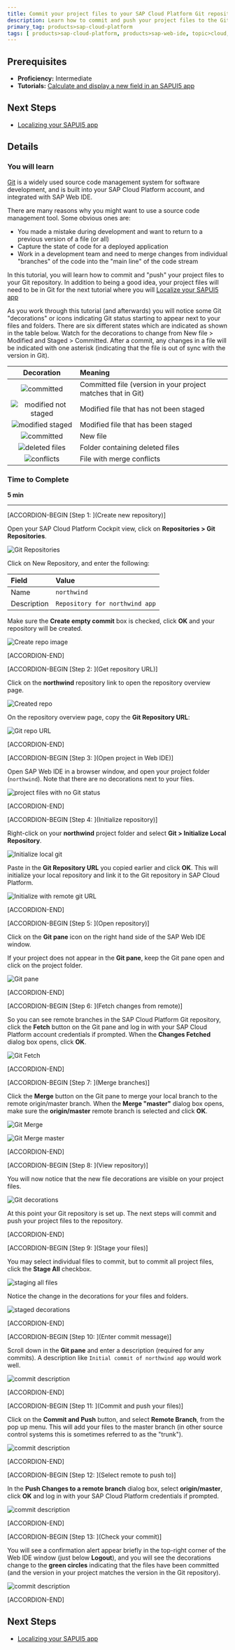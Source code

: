```yaml
---
title: Commit your project files to your SAP Cloud Platform Git repository
description: Learn how to commit and push your project files to the Git repository built into your SAP Cloud Platform account.
primary_tag: products>sap-cloud-platform
tags: [ products>sap-cloud-platform, products>sap-web-ide, topic>cloud, topic>mobile, tutorial>intermediate]
---
```


## Prerequisites
- **Proficiency:** Intermediate
- **Tutorials:** [Calculate and display a new field in an SAPUI5 app](http://www.sap.com/developer/tutorials/hcp-webide-calculate-new-field.html)

## Next Steps
- [Localizing your SAPUI5 app](http://www.sap.com/developer/tutorials/hcp-webide-localizing-app.html)

## Details

### You will learn
[Git](https://try.github.io/levels/1/challenges/1) is a widely used source code management system for software development, and is built into your SAP Cloud Platform account, and integrated with SAP Web IDE.

There are many reasons why you might want to use a source code management tool. Some obvious ones are:

- You made a mistake during development and want to return to a previous version of a file (or all)
- Capture the state of code for a deployed application
- Work in a development team and need to merge changes from individual "branches" of the code into the "main line" of the code stream

In this tutorial, you will learn how to commit and "push" your project files to your Git repository. In addition to being a good idea, your project files will need to be in Git for the next tutorial where you will [Localize your SAPUI5 app](http://www.sap.com/developer/tutorials/hcp-webide-localizing-app.html)

As you work through this tutorial (and afterwards) you will notice some Git "decorations" or icons indicating Git status starting to appear next to your files and folders. There are six different states which are indicated as shown in the table below. Watch for the decorations to change from New file > Modified and Staged > Committed. After a commit, any changes in a file will be indicated with one asterisk (indicating that the file is out of sync with the version in Git).

Decoration                                                   | Meaning
:--------------------------------------------------------:   | :-------------
![committed](https://raw.githubusercontent.com/SAPDocuments/Tutorials/master/tutorials/hcp-webide-commit-git/mob_3_2a_git_committed.png)                     | Committed file (version in your project matches that in Git)
![modified not staged](https://raw.githubusercontent.com/SAPDocuments/Tutorials/master/tutorials/hcp-webide-commit-git/mob_3_2a_git_mod_not_staged.png)      | Modified file that has not been staged
![modified staged](https://raw.githubusercontent.com/SAPDocuments/Tutorials/master/tutorials/hcp-webide-commit-git/mob_3_2a_git_mod_staged.png)              | Modified file that has been staged
![committed](https://raw.githubusercontent.com/SAPDocuments/Tutorials/master/tutorials/hcp-webide-commit-git/mob_3_2a_git_new_file.png)                      | New file
![deleted files](https://raw.githubusercontent.com/SAPDocuments/Tutorials/master/tutorials/hcp-webide-commit-git/mob_3_2a_git_folder_with_deleted_files.png) | Folder containing deleted files
![conflicts](https://raw.githubusercontent.com/SAPDocuments/Tutorials/master/tutorials/hcp-webide-commit-git/mob_3_2a_git_file_merge_conflicts.png)          | File with merge conflicts


### Time to Complete
**5 min**

---


[ACCORDION-BEGIN [Step 1: ](Create new repository)]

Open your SAP Cloud Platform Cockpit view, click on **Repositories > Git Repositories**.

![Git Repositories](mg3-3-01.png)

Click on New Repository, and enter the following:

Field             | Value
:---------------- | :----------------
Name              | `northwind`
Description       | `Repository for northwind app`

Make sure the **Create empty commit** box is checked, click **OK** and your repository will be created.

![Create repo image](mg3-3-02.png)



[ACCORDION-END]

[ACCORDION-BEGIN [Step 2: ](Get repository URL)]

Click on the **northwind** repository link to open the repository overview page.

![Created repo](mg3-3-03.png)

On the repository overview page, copy the **Git Repository URL**:

![Git repo URL](mg3-3-04.png)


[ACCORDION-END]

[ACCORDION-BEGIN [Step 3: ](Open project in Web IDE)]

Open SAP Web IDE in a browser window, and open your project folder (`northwind`). Note that there are no decorations next to your files.

![project files with no Git status](mg3-3-05.png)


[ACCORDION-END]

[ACCORDION-BEGIN [Step 4: ](Initialize repository)]

Right-click on your **northwind** project folder and select **Git > Initialize Local Repository**.

![Initialize local git](mg3-3-06.png)

Paste in the **Git Repository URL** you copied earlier and click **OK**. This will initialize your local repository and link it to the Git repository in SAP Cloud Platform.

![Initialize with remote git URL](mg3-3-07.png)


[ACCORDION-END]

[ACCORDION-BEGIN [Step 5: ](Open repository)]

Click on the **Git pane** icon on the right hand side of the SAP Web IDE window.

If your project does not appear in the **Git pane**, keep the Git pane open and click on the project folder.

![Git pane](mg3-3-08.png)


[ACCORDION-END]

[ACCORDION-BEGIN [Step 6: ](Fetch changes from remote)]

So you can see remote branches in the SAP Cloud Platform Git repository, click the **Fetch** button on the Git pane and log in with your SAP Cloud Platform account credentials if prompted. When the **Changes Fetched** dialog box opens, click **OK**.

![Git Fetch](mg3-3-09.png)


[ACCORDION-END]

[ACCORDION-BEGIN [Step 7: ](Merge branches)]

Click the **Merge** button on the Git pane to merge your local branch to the remote origin/master branch. When the **Merge "master"** dialog box opens, make sure the **origin/master** remote branch is selected and click **OK**.

![Git Merge](mg3-3-10.png)

![Git Merge master](mg3-3-11.png)


[ACCORDION-END]

[ACCORDION-BEGIN [Step 8: ](View repository)]

You will now notice that the new file decorations are visible on your project files.

![Git decorations](mg3-3-12.png)

At this point your Git repository is set up. The next steps will commit and push your project files to the repository.


[ACCORDION-END]

[ACCORDION-BEGIN [Step 9: ](Stage your files)]

You may select individual files to commit, but to commit all project files, click the **Stage All** checkbox.

![staging all files](mg3-3-13.png)

Notice the change in the decorations for your files and folders.

![staged decorations](mg3-3-14.png)


[ACCORDION-END]

[ACCORDION-BEGIN [Step 10: ](Enter commit message)]

Scroll down in the **Git pane** and enter a description (required for any commits). A description like `Initial commit of northwind app` would work well.

![commit description](mg3-3-15.png)


[ACCORDION-END]

[ACCORDION-BEGIN [Step 11: ](Commit and push your files)]

Click on the **Commit and Push** button, and select **Remote Branch**, from the pop up menu. This will add your files to the master branch (in other source control systems this is sometimes referred to as the "trunk").

![commit description](mg3-3-16.png)


[ACCORDION-END]

[ACCORDION-BEGIN [Step 12: ](Select remote to push to)]

In the **Push Changes to a remote branch** dialog box, select **origin/master**, click **OK** and log in with your SAP Cloud Platform credentials if prompted.

![commit description](mg3-3-17.png)


[ACCORDION-END]

[ACCORDION-BEGIN [Step 13: ](Check your commit)]

You will see a confirmation alert appear briefly in the top-right corner of the Web IDE window (just below **Logout**), and you will see the decorations change to the **green circles** indicating that the files have been committed (and the version in your project matches the version in the Git repository).

![commit description](mg3-3-18.png)


[ACCORDION-END]


## Next Steps
- [Localizing your SAPUI5 app](http://www.sap.com/developer/tutorials/hcp-webide-localizing-app.html)
